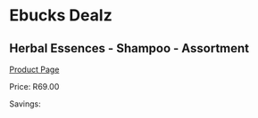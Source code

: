 
# Ebucks Dealz
## Herbal Essences - Shampoo - Assortment
[Product Page](https://www.ebucks.com/web/shop/productSelected.do?prodId=600073480&catId=1158500262)

Price: R69.00

Savings: 


	